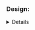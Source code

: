 ### Design:
<details about implementation such as data structures and algorithms used>
for problem 2 i used an array to return the lists of paths , because i have to check for every single possibility do a for and call a recusive function with a for inside i belive that is o(n**2)

### Time Complexity:
O(n**2)
<Big O notation with brief explanation>

### Space Complexity:
<Big O notation with brief explanation>

# for problem 2 i used an array to return the lists of paths , because i have to check for every single possibility do a for and call a recusive function with a for inside i belive that is o(n\*\*2)
